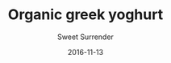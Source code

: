 ---
title: 'Organic greek yoghurt'
description: 'With homemade honey-roasted granola'
color: '#ffffff'
price: '25'
meta:
    id: 7dd8505dd22ed3140747cbb4b180412c48aa5a4c
    parentId: f20f57fa9c3d8bff0902cfb33f350091a3a48d51
    language: en
date: '2016-11-13'
author: 'Sweet Surrender'
---